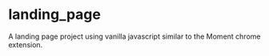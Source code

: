 # landing_page
 A landing page project using vanilla javascript similar to the Moment chrome extension.
